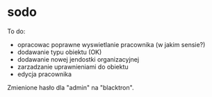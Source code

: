 # sodo

To do: 
* opracowac poprawne wyswietlanie pracownika (w jakim sensie?)
* dodawanie typu obiektu (OK)
* dodawanie nowej jendostki organizacyjnej
* zarzadzanie uprawnieniami do obiektu
* edycja pracownika

Zmienione hasło dla "admin" na "blacktron".
